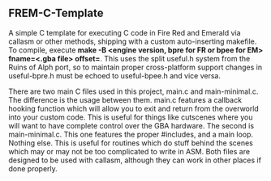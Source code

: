FREM-C-Template
--------------

A simple C template for executing C code in Fire Red and Emerald via callasm or other methods, shipping with a custom auto-inserting makefile. To compile, execute **make -B <engine version, bpre for FR or bpee for EM> fname=<.gba file> offset=<offset>**. This uses the split useful.h system from the Ruins of Alph port, so to maintain proper cross-platform support changes in useful-bpre.h must be echoed to useful-bpee.h and vice versa.

There are two main C files used in this project, main.c and main-minimal.c. The difference is the usage between them. main.c features a callback hooking function which will allow you to exit and return from the overworld into your custom code. This is useful for things like cutscenes where you will want to have complete control over the GBA hardware. The second is main-minimal.c. This one features the proper #includes, and a main loop. Nothing else. This is useful for routines which do stuff behind the scenes which may or may not be too complicated to write in ASM. Both files are designed to be used with callasm, although they can work in other places if done properly.

